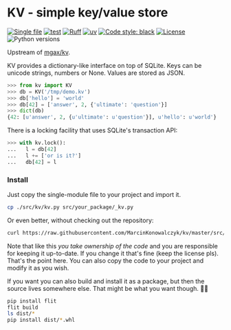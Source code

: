 # KV - simple key/value store

[![Single file](https://img.shields.io/badge/single%20file%20-%20purple)](https://raw.githubusercontent.com/MarcinKonowalczyk/kv/master/src/kv/kv.py)
[![test](https://github.com/MarcinKonowalczyk/kv/actions/workflows/test.yml/badge.svg)](https://github.com/MarcinKonowalczyk/kv/actions/workflows/test.yml)
[![Ruff](https://img.shields.io/endpoint?url=https://raw.githubusercontent.com/astral-sh/ruff/main/assets/badge/v2.json)](https://github.com/astral-sh/ruff)
[![uv](https://img.shields.io/endpoint?url=https://raw.githubusercontent.com/astral-sh/uv/main/assets/badge/v0.json)](https://github.com/astral-sh/uv)
[![Code style: black](https://img.shields.io/badge/code%20style-black-000000.svg)](https://github.com/psf/black)
[![License](https://img.shields.io/badge/License-BSD_2--Clause-blue.svg)](https://opensource.org/licenses/BSD-2-Clause)
![Python versions](https://img.shields.io/badge/python-3.9%20~%203.13-blue)

Upstream of [mgax/kv](https://github.com/mgax/kv).

KV provides a dictionary-like interface on top of SQLite. Keys can be
unicode strings, numbers or None. Values are stored as JSON.

```python
>>> from kv import KV
>>> db = KV('/tmp/demo.kv')
>>> db['hello'] = 'world'
>>> db[42] = ['answer', 2, {'ultimate': 'question'}]
>>> dict(db)
{42: [u'answer', 2, {u'ultimate': u'question'}], u'hello': u'world'}
```

There is a locking facility that uses SQLite's transaction API:

```python
>>> with kv.lock():
...   l = db[42]
...   l += ['or is it?']
...   db[42] = l
```

### Install

Just copy the single-module file to your project and import it.

```bash
cp ./src/kv/kv.py src/your_package/_kv.py
```

Or even better, without checking out the repository:

```bash
curl https://raw.githubusercontent.com/MarcinKonowalczyk/kv/master/src/kv/kv.py > src/your_package/_kv.py
```

Note that like this *you take ownership of the code* and you are responsible for keeping it up-to-date. If you change it that's fine (keep the license pls). That's the point here. You can also copy the code to your project and modify it as you wish.

If you want you can also build and install it as a package, but then the source lives somewhere else. That might be what you want though. 🤷‍♀️

```bash
pip install flit
flit build
ls dist/*
pip install dist/*.whl
```
